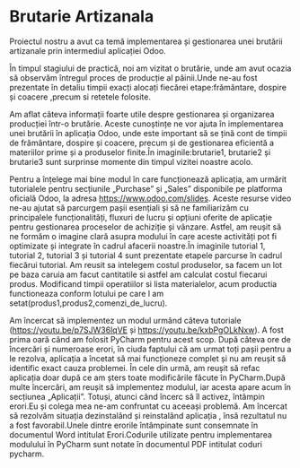 # Brutarie Artizanala 
Proiectul nostru a avut ca temă implementarea și gestionarea unei brutării artizanale prin intermediul aplicației Odoo.

În timpul stagiului de practică, noi am vizitat o brutărie, unde am avut ocazia să observăm întregul proces de producție al pâinii.Unde ne-au fost prezentate în detaliu timpii exacți alocați fiecărei etape:frământare, dospire și coacere ,precum si retetele folosite.

Am aflat câteva informații foarte utile despre gestionarea și organizarea producției într-o brutărie. Aceste cunoștințe ne vor ajuta în implementarea unei brutării în aplicația Odoo, unde este important să se țină cont de timpii de frământare, dospire și coacere, precum și de gestionarea eficientă a materiilor prime și a produselor finite.În imaginile:brutarie1, brutarie2 și brutarie3 sunt surprinse momente din timpul vizitei noastre acolo.


Pentru a înțelege mai bine modul în care funcționează aplicația, am urmărit tutorialele pentru secțiunile „Purchase” și „Sales” disponibile pe platforma oficială Odoo, la adresa https://www.odoo.com/slides. Aceste resurse video ne-au ajutat să parcurgem pașii esențiali și să ne familiarizăm cu principalele funcționalități, fluxuri de lucru și opțiuni oferite de aplicație pentru gestionarea proceselor de achiziție și vânzare. Astfel, am reușit să ne formăm o imagine clară asupra modului în care aceste activități pot fi optimizate și integrate în cadrul afacerii noastre.În imaginile tutorial 1, tutorial 2, tutorial 3 și tutorial 4 sunt prezentate etapele parcurse în cadrul fiecărui tutorial.
Am reusit sa intelegem costul produselor, sa facem un lot pe baza caruia am facut cantitatile si astfel am calculat costul fiecarui produs. 
Modificand timpii operatiilor si lista materialelor, acum productia functioneaza conform lotului pe care l am setat(produs1,produs2,comenzi_de_lucru).


Am încercat să implementez un modul urmând câteva tutoriale (https://youtu.be/p7SJW36lqVE și https://youtu.be/kxbPgOLkNxw). A fost prima oară când am folosit PyCharm pentru acest scop. După câteva ore de încercări și numeroase erori, în ciuda faptului că am urmat toți pașii pentru a le rezolva, aplicația a încetat să mai funcționeze complet și nu am reușit să identific exact cauza problemei. În cele din urmă, am reușit să refac aplicația doar după ce am șters toate modificările făcute în PyCharm.După multe încercări, am reușit să implementez modulul, iar acesta apare acum în secțiunea „Aplicații”. Totuși, atunci când încerc să îl activez, întâmpin erori.Eu și colega mea ne-am confruntat cu aceeași problemă. Am încercat să rezolvăm situația dezinstalând și reinstalând aplicația , însă rezultatul nu a fost favorabil.Unele dintre erorile întâmpinate sunt consemnate în documentul Word intitulat Erori.Codurile utilizate pentru implementarea modulului în PyCharm sunt notate în documentul PDF intitulat coduri pycharm.
